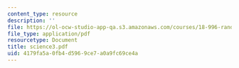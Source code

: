 ```yaml
---
content_type: resource
description: ''
file: https://ol-ocw-studio-app-qa.s3.amazonaws.com/courses/18-996-random-matrix-theory-and-its-applications-spring-2004/4179fa5a0fb4d5969ce7a0a9fc69ce4a_science3.pdf
file_type: application/pdf
resourcetype: Document
title: science3.pdf
uid: 4179fa5a-0fb4-d596-9ce7-a0a9fc69ce4a
---
```

